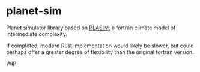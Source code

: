 # planet-sim

Planet simulator library based on
[PLASIM](https://www.mi.uni-hamburg.de/en/arbeitsgruppen/theoretische-meteorologie/modelle/plasim.html),
a fortran climate model of intermediate complexity.

If completed, modern Rust implementation would likely be slower, but could
perhaps offer a greater degree of flexibility than the original fortran version.

WIP
